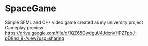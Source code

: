 # SpaceGame
Simple SFML and C++ video game created as my university project
Gameplay preview - https://drive.google.com/file/d/1QZ65GwdguU4JdxnVHPZTpbJ-pD8hd_9-/view?usp=sharing
